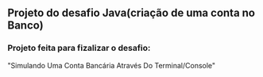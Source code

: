 ## Projeto do desafio Java(criação de uma conta no Banco)

### Projeto feita para fizalizar o desafio: 
"Simulando Uma Conta Bancária Através Do Terminal/Console"

